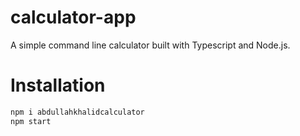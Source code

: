 # calculator-app
A simple command line calculator built with Typescript and Node.js.

# Installation
```bash
npm i abdullahkhalidcalculator
npm start